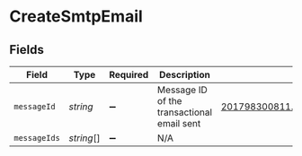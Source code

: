 # CreateSmtpEmail


## Fields

| Field                                      | Type                                       | Required                                   | Description                                | Example                                    |
| ------------------------------------------ | ------------------------------------------ | ------------------------------------------ | ------------------------------------------ | ------------------------------------------ |
| `messageId`                                | *string*                                   | :heavy_minus_sign:                         | Message ID of the transactional email sent | <201798300811.5787683@relay.domain.com>    |
| `messageIds`                               | *string*[]                                 | :heavy_minus_sign:                         | N/A                                        |                                            |
